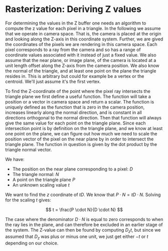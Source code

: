 # Rasterization: Deriving Z values

For determining the values in the Z buffer one needs an algorithm to compute the z value for each pixel in a triangle.
In the following we assume that we operate in camera space. That is, the camera is placed at the origin and looking along the Z-axis in this coordinate system.
Further, we are gived the coordinates of the pixels we are rendering in this camera space. Each pixel corresponds to a ray from the camera
and so has a range of coordinate values associated with it instead of just a fixed value. We also assume that the near plane, or image plane, of the camera is located
at a unit length offset along the Z-axis from the camera position. We also know the normal of the triangle, and at least one point on the plane the triangle resides in.
This is arbitrary but could for example be a vertex or the centroid. We'll just assume it's the first vertex.

To find the Z-coordinate of the point where the pixel ray intersects the triangle plane we first define a useful function.
The function will take a position or a vector in camera space and return a scalar.
The function is uniquely defined as the function that is zero in the camera position,
increases linearly along the normal direction,
and is constant in all directions orthogonal to the normal direction.
Then that function will always give the same value for each point on the triangle plane.
Since each intersection point is by definition on the triangle plane, and we know at least one point on the plane,
we can figure out how much we need to scale the position vector of the pixel on the near plane by in order to intersect the triangle plane.
The function in question is given by the dot product by the triangle normal vector.

We have:
- The position on the near plane corresponding to a pixel: $D$
- The triangle normal: $N$
- A point on the triangle plane $P$
- An unknown scaling value $t$

We want to find the $z$ coordinate of $tD$.
We know that $P \cdot N = tD \cdot N$.
Solving for the scaling $t$ gives:

$$ t  = \frac{P \cdot N}{D \cdot N} $$

The case where the denominator $D \cdot N$ is equal to zero corresponds to when the ray lies in the plane, and can therefore be excluded in an earlier stage of the system.
The Z-value can then be found by computing $D_z t$, but since we assumed that $D_z$ was plus or minus one unit, we just get either $-t$ or $t$ depending on our choice.
